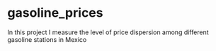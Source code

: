 # gasoline_prices
In this project I measure the level of price dispersion among different gasoline stations in Mexico
